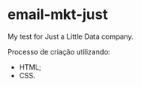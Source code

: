 # email-mkt-just
My test for Just a Little Data company.

Processo de criação utilizando:
- HTML;
- CSS.
